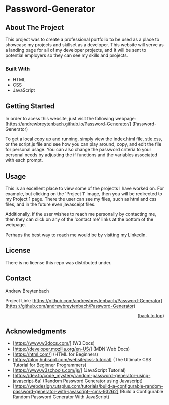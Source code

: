 # Password-Generator

## About The Project

This project was to create a professional portfolio to be used as a place to showcase my projects and skillset as a developer. This website will serve as a landing page for all of my developer projects, and it will be sent to potential employers so they can see my skills and projects. 

### Built With

* HTML 
* CSS
* JavaScript

## Getting Started

In order to acess this website, just visit the following webpage: [https://andrewbreytenbach.github.io/Password-Generator/]   (Password-Generator)

To get a local copy up and running, simply view the index.html file, stle.css, or the script.js file and see how you can play around, copy, and edit the file for personal usage. You can also change the password criteria to your personal needs by adjusting the if functions and the variables associated with each prompt. 

## Usage

This is an excellent place to view some of the projects I have worked on. For example, but clicking on the 'Project 1' image, then you will be redirected to my Project 1 page. There the user can see my files, such as html and css files, and in the future even javasceipt files. 

Additionally, if the user wishes to reach me personally by contacting me, then they can click on any of the 'contact me' links at the bottom of the webpage. 

Perhaps the best way to reach me would be by visiting my LinkedIn. 

## License

There is no license this repo was distributed under. 

## Contact

Andrew Breytenbach

Project Link: [https://github.com/andrewbreytenbach/Password-Generator](https://github.com/andrewbreytenbach/Password-Generator)

<p align="right">(<a href="#readme-top">back to top</a>)</p>

## Acknowledgments

* [https://www.w3docs.com/] (W3 Docs)
* [https://developer.mozilla.org/en-US/] (MDN Web Docs)
* [https://html.com/] (HTML for Beginners)
* [https://blog.hubspot.com/website/css-tutorial] (The Ultimate CSS Tutorial for Beginner Programmers)
* [https://www.w3schools.com/js/] (JavaScript Tutorial)
* [https://dev.to/code_mystery/random-password-generator-using-javascript-6a] (Random Password Generator using Javascript)
* [https://webdesign.tutsplus.com/tutorials/build-a-configurable-random-password-generator-with-javascript--cms-93262] (Build a Configurable Random Password Generator With JavaScript)

